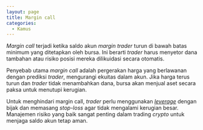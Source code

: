 ```yaml
---
layout: page
title: Margin call
categories:
  - Kamus
---
```


*Margin call* terjadi ketika saldo akun *margin trader* turun di bawah batas minimum yang ditetapkan oleh bursa. Ini berarti *trader* harus menyetor dana tambahan atau risiko posisi mereka dilikuidasi secara otomatis.

Penyebab utama *margin call* adalah pergerakan harga yang berlawanan dengan prediksi *trader*, mengurangi ekuitas dalam akun. Jika harga terus turun dan *trader* tidak menambahkan dana, bursa akan menjual aset secara paksa untuk menutupi kerugian.

Untuk menghindari margin call, *trader* perlu menggunakan [*leverage*](https://rojocrypto.com/leverage) dengan bijak dan memasang *stop-loss* agar tidak mengalami kerugian besar. Manajemen risiko yang baik sangat penting dalam trading *crypto* untuk menjaga saldo akun tetap aman.